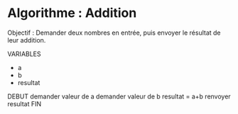 # Algorithme : Addition

Objectif : Demander deux nombres en entrée, puis envoyer le résultat de leur addition.

VARIABLES

- a 
- b
- resultat



DEBUT
    demander valeur de a 
    demander valeur de b 
    resultat = a+b
    renvoyer resultat
FIN